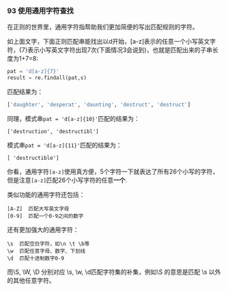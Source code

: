 ### 93 使用通用字符查找

在正则的世界里，通用字符指帮助我们更加简便的写出匹配规则的字符。

如上面文字，下面正则匹配串能找出以d开始，[a-z]表示的任意一个小写英文字符，{7}表示小写英文字符出现7次(下面情况3会说到)，也就是匹配出来的子串长度为1+7=8:

```python
pat = 'd[a-z]{7}'
result = re.findall(pat,s)
```

匹配结果为：

```python
['daughter', 'desperat', 'daunting', 'destruct', 'destruct']
```

同理，模式串`pat = 'd[a-z]{10}'`匹配的结果为：

```
['destruction', 'destructibl']
```

模式串`pat = 'd[a-z]{11}'`匹配的结果为：

```
[ 'destructible']
```

你看，通用字符`[a-z]`使用真方便，5个字符一下就表达了所有26个小写的字符，但是注意`[a-z]`匹配26个小写字符的任意**一个**.

类似功能的通用字符还包括：

```
[A-Z]  匹配大写英文字母
[0-9]  匹配一个0-9之间的数字
```

还有更加强大的通用字符：

```
\s  匹配空白字符，如\n \t \b等
\w  匹配任意字母、数字、下划线 
\d  匹配十进制数字0-9
```

而\S, \W, \D 分别对应 \s, \w, \d匹配字符集的补集，例如\S 的意思是匹配 \s 以外的其他任意字符。

